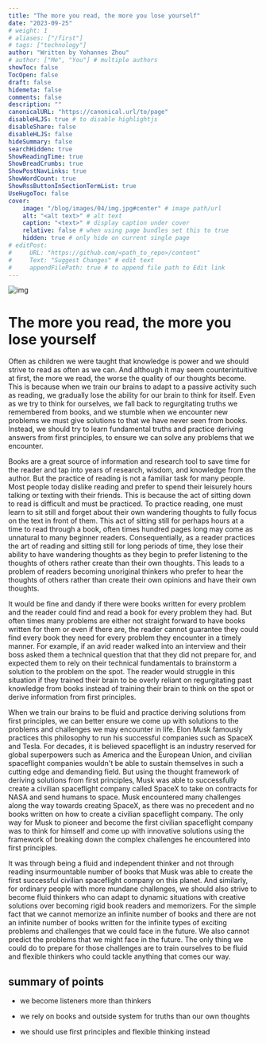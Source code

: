 ```yaml
---
title: "The more you read, the more you lose yourself"
date: "2023-09-25"
# weight: 1
# aliases: ["/first"]
# tags: ["technology"]
author: "Written by Yohannes Zhou"
# author: ["Me", "You"] # multiple authors
showToc: false
TocOpen: false
draft: false
hidemeta: false
comments: false
description: ""
canonicalURL: "https://canonical.url/to/page"
disableHLJS: true # to disable highlightjs
disableShare: false
disableHLJS: false
hideSummary: false
searchHidden: true
ShowReadingTime: true
ShowBreadCrumbs: true
ShowPostNavLinks: true
ShowWordCount: true
ShowRssButtonInSectionTermList: true
UseHugoToc: false
cover:
    image: "/blog/images/04/img.jpg#center" # image path/url
    alt: "<alt text>" # alt text
    caption: "<text>" # display caption under cover
    relative: false # when using page bundles set this to true
    hidden: true # only hide on current single page
# editPost:
#     URL: "https://github.com/<path_to_repo>/content"
#     Text: "Suggest Changes" # edit text
#     appendFilePath: true # to append file path to Edit link
---
```


![img](/blog/images/04/img.jpg#center)

# The more you read, the more you lose yourself

Often as children we were taught that knowledge is power and we should strive to read as often as we can. And although it may seem counterintuitive at first, the more we read, the worse the quality of our thoughts become. This is because when we train our brains to adapt to a passive activity such as reading, we gradually lose the ability for our brain to think for itself. Even as we try to think for ourselves, we fall back to regurgitating truths we remembered from books, and we stumble when we encounter new problems we must give solutions to that we have never seen from books. Instead, we should try to learn fundamental truths and practice deriving answers from first principles, to ensure we can solve any problems that we encounter.

Books are a great source of information and research tool to save time for the reader and tap into years of research, wisdom, and knowledge from the author. But the practice of reading is not a familiar task for many people. Most people today dislike reading and prefer to spend their leisurely hours talking or texting with their friends. This is because the act of sitting down to read is difficult and must be practiced. To practice reading, one must learn to sit still and forget about their own wandering thoughts to fully focus on the text in front of them. This act of sitting still for perhaps hours at a time to read through a book, often times hundred pages long may come as unnatural to many beginner readers. Consequentially, as a reader practices the art of reading and sitting still for long periods of time, they lose their ability to have wandering thoughts as they begin to prefer listening to the thoughts of others rather create than their own thoughts. This leads to a problem of readers becoming unoriginal thinkers who prefer to hear the thoughts of others rather than create their own opinions and have their own thoughts.

It would be fine and dandy if there were books written for every problem and the reader could find and read a book for every problem they had. But often times many problems are either not straight forward to have books written for them or even if there are, the reader cannot guarantee they could find every book they need for every problem they encounter in a timely manner. For example, if an avid reader walked into an interview and their boss asked them a technical question that that they did not prepare for, and expected them to rely on their technical fundamentals to brainstorm a solution to the problem on the spot. The reader would struggle in this situation if they trained their brain to be overly reliant on regurgitating past knowledge from books instead of training their brain to think on the spot or derive information from first principles.

When we train our brains to be fluid and practice deriving solutions from first principles, we can better ensure we come up with solutions to the problems and challenges we may encounter in life. Elon Musk famously practices this philosophy to run his successful companies such as SpaceX and Tesla. For decades, it is believed spaceflight is an industry reserved for global superpowers such as America and the European Union, and civilian spaceflight companies wouldn't be able to sustain themselves in such a cutting edge and demanding field. But using the thought framework of deriving solutions from first principles, Musk was able to successfully create a civilian spaceflight company called SpaceX to take on contracts for NASA and send humans to space. Musk encountered many challenges along the way towards creating SpaceX, as there was no precedent and no books written on how to create a civilian spaceflight company. The only way for Musk to pioneer and become the first civilian spaceflight company was to think for himself and come up with innovative solutions using the framework of breaking down the complex challenges he encountered into first principles.

It was through being a fluid and independent thinker and not through reading insurmountable number of books that Musk was able to create the first successful civilian spaceflight company on this planet. And similarly, for ordinary people with more mundane challenges, we should also strive to become fluid thinkers who can adapt to dynamic situations with creative solutions over becoming rigid book readers and memorizers. For the simple fact that we cannot memorize an infinite number of books and there are not an infinite number of books written for the infinite types of exciting problems and challenges that we could face in the future. We also cannot predict the problems that we might face in the future. The only thing we could do to prepare for those challenges are to train ourselves to be fluid and flexible thinkers who could tackle anything that comes our way.

## summary of points

- we become listeners more than thinkers

- we rely on books and outside system for truths than our own thoughts

- we should use first principles and flexible thinking instead
